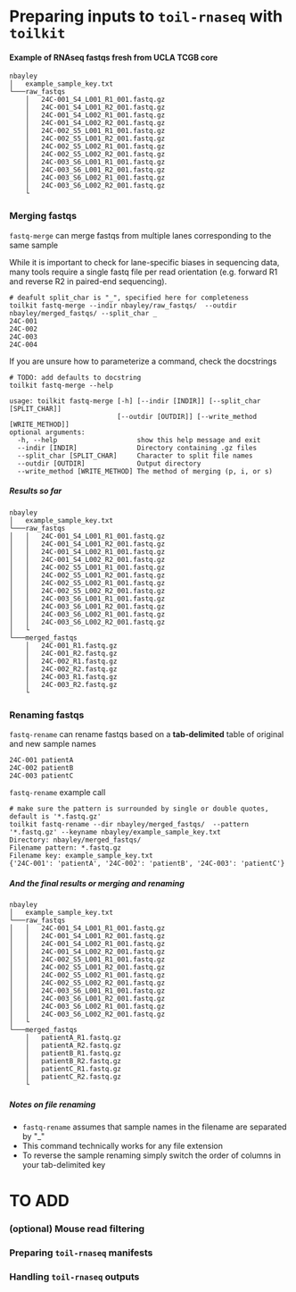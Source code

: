 Preparing inputs to `toil-rnaseq` with `toilkit`
================

#### Example of RNAseq fastqs fresh from UCLA TCGB core
```
nbayley
│   example_sample_key.txt    
└───raw_fastqs
    │   24C-001_S4_L001_R1_001.fastq.gz
    │   24C-001_S4_L001_R2_001.fastq.gz
    │   24C-001_S4_L002_R1_001.fastq.gz
    │   24C-001_S4_L002_R2_001.fastq.gz
    │   24C-002_S5_L001_R1_001.fastq.gz
    │   24C-002_S5_L001_R2_001.fastq.gz
    │   24C-002_S5_L002_R1_001.fastq.gz
    │   24C-002_S5_L002_R2_001.fastq.gz
    │   24C-003_S6_L001_R1_001.fastq.gz
    │   24C-003_S6_L001_R2_001.fastq.gz
    │   24C-003_S6_L002_R1_001.fastq.gz
    │   24C-003_S6_L002_R2_001.fastq.gz
    └
```
### Merging fastqs
`fastq-merge` can merge fastqs from multiple lanes corresponding to the same sample 

While it is important to check for lane-specific biases in sequencing data, many tools require a single fastq file per read orientation (e.g. forward R1 and reverse R2 in paired-end sequencing).

```console
# deafult split_char is "_", specified here for completeness
toilkit fastq-merge --indir nbayley/raw_fastqs/  --outdir nbayley/merged_fastqs/ --split_char _
24C-001
24C-002
24C-003
24C-004
```
If you are unsure how to parameterize a command, check the docstrings
```console
# TODO: add defaults to docstring
toilkit fastq-merge --help

usage: toilkit fastq-merge [-h] [--indir [INDIR]] [--split_char [SPLIT_CHAR]]
                           [--outdir [OUTDIR]] [--write_method [WRITE_METHOD]]
optional arguments:
  -h, --help                    show this help message and exit
  --indir [INDIR]               Directory containing .gz files
  --split_char [SPLIT_CHAR]     Character to split file names
  --outdir [OUTDIR]             Output directory
  --write_method [WRITE_METHOD] The method of merging (p, i, or s)
```
##### Results so far
```
nbayley
│   example_sample_key.txt    
└───raw_fastqs
│   │   24C-001_S4_L001_R1_001.fastq.gz
│   │   24C-001_S4_L001_R2_001.fastq.gz
│   │   24C-001_S4_L002_R1_001.fastq.gz
│   │   24C-001_S4_L002_R2_001.fastq.gz
│   │   24C-002_S5_L001_R1_001.fastq.gz
│   │   24C-002_S5_L001_R2_001.fastq.gz
│   │   24C-002_S5_L002_R1_001.fastq.gz
│   │   24C-002_S5_L002_R2_001.fastq.gz
│   │   24C-003_S6_L001_R1_001.fastq.gz
│   │   24C-003_S6_L001_R2_001.fastq.gz
│   │   24C-003_S6_L002_R1_001.fastq.gz
│   │   24C-003_S6_L002_R2_001.fastq.gz
│   └
└───merged_fastqs
    │   24C-001_R1.fastq.gz
    │   24C-001_R2.fastq.gz
    │   24C-002_R1.fastq.gz
    │   24C-002_R2.fastq.gz
    │   24C-003_R1.fastq.gz
    │   24C-003_R2.fastq.gz
    └
```
### Renaming fastqs

`fastq-rename` can rename fastqs based on a **tab-delimited** table of original and new sample names

```
24C-001	patientA
24C-002	patientB
24C-003	patientC
```
`fastq-rename` example call
```console
# make sure the pattern is surrounded by single or double quotes, default is '*.fastq.gz'
toilkit fastq-rename --dir nbayley/merged_fastqs/  --pattern '*.fastq.gz' --keyname nbayley/example_sample_key.txt
Directory: nbayley/merged_fastqs/
Filename pattern: *.fastq.gz
Filename key: example_sample_key.txt
{'24C-001': 'patientA', '24C-002': 'patientB', '24C-003': 'patientC'}
```
##### And the final results or merging and renaming
```
nbayley
│   example_sample_key.txt    
└───raw_fastqs
│   │   24C-001_S4_L001_R1_001.fastq.gz
│   │   24C-001_S4_L001_R2_001.fastq.gz
│   │   24C-001_S4_L002_R1_001.fastq.gz
│   │   24C-001_S4_L002_R2_001.fastq.gz
│   │   24C-002_S5_L001_R1_001.fastq.gz
│   │   24C-002_S5_L001_R2_001.fastq.gz
│   │   24C-002_S5_L002_R1_001.fastq.gz
│   │   24C-002_S5_L002_R2_001.fastq.gz
│   │   24C-003_S6_L001_R1_001.fastq.gz
│   │   24C-003_S6_L001_R2_001.fastq.gz
│   │   24C-003_S6_L002_R1_001.fastq.gz
│   │   24C-003_S6_L002_R2_001.fastq.gz
│   └
└───merged_fastqs
    │   patientA_R1.fastq.gz
    │   patientA_R2.fastq.gz
    │   patientB_R1.fastq.gz
    │   patientB_R2.fastq.gz
    │   patientC_R1.fastq.gz
    │   patientC_R2.fastq.gz
    └
```
##### Notes on file renaming
- `fastq-rename` assumes that sample names in the filename are separated by "_"
- This command technically works for any file extension
- To reverse the sample renaming simply switch the order of columns in your tab-delimited key

TO ADD
================

### (optional) Mouse read filtering

### Preparing `toil-rnaseq` manifests

### Handling `toil-rnaseq` outputs

